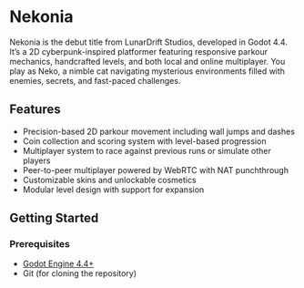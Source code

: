 # Nekonia

Nekonia is the debut title from LunarDrift Studios, developed in Godot 4.4.
It’s a 2D cyberpunk-inspired platformer featuring responsive parkour mechanics, handcrafted levels, and both local and online multiplayer.
You play as Neko, a nimble cat navigating mysterious environments filled with enemies, secrets, and fast-paced challenges.

## Features

- Precision-based 2D parkour movement including wall jumps and dashes
- Coin collection and scoring system with level-based progression
- Multiplayer system to race against previous runs or simulate other players
- Peer-to-peer multiplayer powered by WebRTC with NAT punchthrough
- Customizable skins and unlockable cosmetics
- Modular level design with support for expansion

## Getting Started

### Prerequisites

- [Godot Engine 4.4+](https://godotengine.org/download)
- Git (for cloning the repository)
